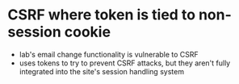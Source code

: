 # CSRF where token is tied to non-session cookie
- lab's email change functionality is vulnerable to CSRF
- uses tokens to try to prevent CSRF attacks, but they aren't fully integrated into the site's session handling system
